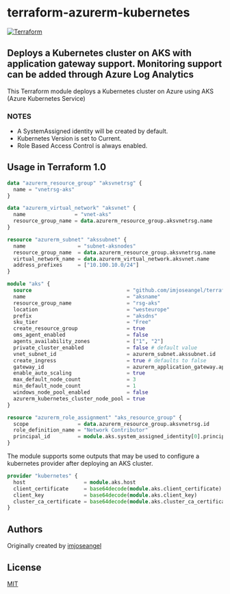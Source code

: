 # terraform-azurerm-kubernetes

[![Terraform](https://github.com/imjoseangel/terraform-azurerm-kubernetes/actions/workflows/terraform.yml/badge.svg)](https://github.com/imjoseangel/terraform-azurerm-kubernetes/actions/workflows/terraform.yml)

## Deploys a Kubernetes cluster on AKS with application gateway support. Monitoring support can be added through Azure Log Analytics

This Terraform module deploys a Kubernetes cluster on Azure using AKS (Azure Kubernetes Service)

### NOTES

* A SystemAssigned identity will be created by default.
* Kubernetes Version is set to Current.
* Role Based Access Control is always enabled.

## Usage in Terraform 1.0

```terraform
data "azurerm_resource_group" "aksvnetrsg" {
  name = "vnetrsg-aks"
}

data "azurerm_virtual_network" "aksvnet" {
  name                = "vnet-aks"
  resource_group_name = data.azurerm_resource_group.aksvnetrsg.name
}

resource "azurerm_subnet" "akssubnet" {
  name                 = "subnet-aksnodes"
  resource_group_name  = data.azurerm_resource_group.aksvnetrsg.name
  virtual_network_name = data.azurerm_virtual_network.aksvnet.name
  address_prefixes     = ["10.100.10.0/24"]
}

module "aks" {
  source                               = "github.com/imjoseangel/terraform-azurerm-kubernetes"
  name                                 = "aksname"
  resource_group_name                  = "rsg-aks"
  location                             = "westeurope"
  prefix                               = "aksdns"
  sku_tier                             = "Free"
  create_resource_group                = true
  oms_agent_enabled                    = false
  agents_availability_zones            = ["1", "2"]
  private_cluster_enabled              = false # default value
  vnet_subnet_id                       = azurerm_subnet.akssubnet.id
  create_ingress                       = true # defaults to false
  gateway_id                           = azurerm_application_gateway.appgateway.id # id of the application gw for ingress
  enable_auto_scaling                  = true
  max_default_node_count               = 3
  min_default_node_count               = 1
  windows_node_pool_enabled            = false
  azurerm_kubernetes_cluster_node_pool = true
}

resource "azurerm_role_assignment" "aks_resource_group" {
  scope                = data.azurerm_resource_group.aksvnetrsg.id
  role_definition_name = "Network Contributor"
  principal_id         = module.aks.system_assigned_identity[0].principal_id
}
```

The module supports some outputs that may be used to configure a kubernetes
provider after deploying an AKS cluster.

```terraform
provider "kubernetes" {
  host                   = module.aks.host
  client_certificate     = base64decode(module.aks.client_certificate)
  client_key             = base64decode(module.aks.client_key)
  cluster_ca_certificate = base64decode(module.aks.cluster_ca_certificate)
}
```

## Authors

Originally created by [imjoseangel](http://github.com/imjoseangel)

## License

[MIT](LICENSE)
